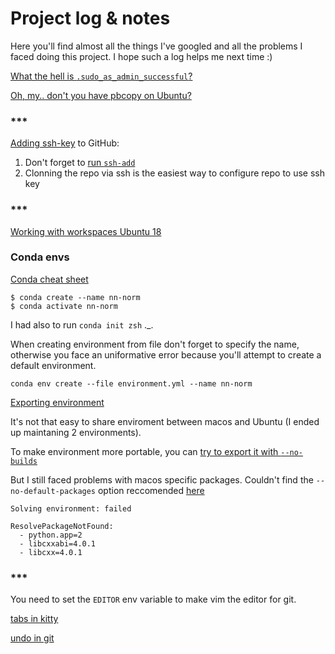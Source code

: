 # Project log & notes

Here you'll find almost all the things I've googled and all the problems I faced doing this project.
I hope such a log helps me next time :)

[What the hell is `.sudo_as_admin_successful`?](https://askubuntu.com/questions/813942/is-it-possible-to-stop-sudo-as-admin-successful-being-created)

[Oh, my.. don't you have pbcopy on Ubuntu?](https://garywoodfine.com/use-pbcopy-on-ubuntu/)

### ***

[Adding ssh-key](https://help.github.com/en/articles/adding-a-new-ssh-key-to-your-github-account) to GitHub:

1. Don't forget to [run `ssh-add`](https://help.github.com/en/articles/generating-a-new-ssh-key-and-adding-it-to-the-ssh-agent)
2. Clonning the repo via ssh is the easiest way to configure repo to use ssh key


### ***

[Working with workspaces Ubuntu 18](https://help.ubuntu.com/stable/ubuntu-help/shell-windows.html.en)


### Conda envs
[Conda cheat sheet](https://conda.io/projects/conda/en/latest/user-guide/cheatsheet.html)

```
$ conda create --name nn-norm
$ conda activate nn-norm
```

I had also to run `conda init zsh` ._.

When creating environment from file don't forget to specify the name, otherwise you face an uniformative error because you'll attempt to create a default environment.

```
conda env create --file environment.yml --name nn-norm
```

[Exporting environment](https://docs.conda.io/projects/conda/en/latest/user-guide/tasks/manage-environments.html#exporting-the-environment-file)

It's not that easy to share enviroment between macos and Ubuntu (I ended up maintaning 2 environments).

To make environment more portable, you can
[try to export it with `--no-builds`](https://github.com/conda/conda/issues/6073)

But I still faced problems with macos specific packages. Couldn't find the `--no-default-packages` option reccomended
[here](https://github.com/ContinuumIO/anaconda-issues/issues/10183)

```
Solving environment: failed

ResolvePackageNotFound: 
  - python.app=2
  - libcxxabi=4.0.1
  - libcxx=4.0.1

```

### ***

You need to set the `EDITOR` env variable to make vim the editor for git.

[tabs in kitty](https://sw.kovidgoyal.net/kitty/#id8)

[undo in git](https://docs.gitlab.com/ee/topics/git/numerous_undo_possibilities_in_git/)
